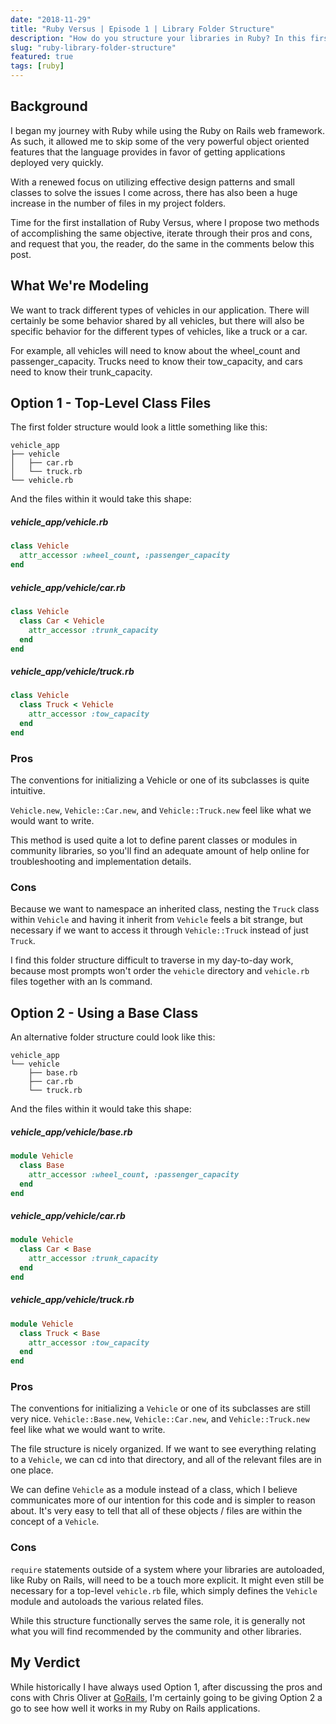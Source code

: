 ```yaml
---
date: "2018-11-29"
title: "Ruby Versus | Episode 1 | Library Folder Structure"
description: "How do you structure your libraries in Ruby? In this first installment of Ruby Versus, I'll present two options I've used with the pros and cons of each."
slug: "ruby-library-folder-structure"
featured: true
tags: [ruby]
---
```


## Background

I began my journey with Ruby while using the Ruby on Rails web framework. As such, it allowed me to skip some of the very powerful object oriented features that the language provides in favor of getting applications deployed very quickly.

With a renewed focus on utilizing effective design patterns and small classes to solve the issues I come across, there has also been a huge increase in the number of files in my project folders.

Time for the first installation of Ruby Versus, where I propose two methods of accomplishing the same objective, iterate through their pros and cons, and request that you, the reader, do the same in the comments below this post.

## What We're Modeling

We want to track different types of vehicles in our application. There will certainly be some behavior shared by all vehicles, but there will also be specific behavior for the different types of vehicles, like a truck or a car.

For example, all vehicles will need to know about the wheel_count and passenger_capacity. Trucks need to know their tow_capacity, and cars need to know their trunk_capacity.

## Option 1 - Top-Level Class Files

The first folder structure would look a little something like this:

```shell
vehicle_app
├── vehicle
│   ├── car.rb
│   └── truck.rb
└── vehicle.rb
```

And the files within it would take this shape:

##### vehicle_app/vehicle.rb

```ruby
class Vehicle
  attr_accessor :wheel_count, :passenger_capacity
end
```

##### vehicle_app/vehicle/car.rb

```ruby
class Vehicle
  class Car < Vehicle
    attr_accessor :trunk_capacity
  end
end
```

##### vehicle_app/vehicle/truck.rb

```ruby
class Vehicle
  class Truck < Vehicle
    attr_accessor :tow_capacity
  end
end
```

### Pros

The conventions for initializing a Vehicle or one of its subclasses is quite intuitive.

`Vehicle.new`, `Vehicle::Car.new`, and `Vehicle::Truck.new` feel like what we would want to write.

This method is used quite a lot to define parent classes or modules in community libraries, so you'll find an adequate amount of help online for troubleshooting and implementation details.

### Cons

Because we want to namespace an inherited class, nesting the `Truck` class within `Vehicle` and having it inherit from `Vehicle` feels a bit strange, but necessary if we want to access it through `Vehicle::Truck` instead of just `Truck`.

I find this folder structure difficult to traverse in my day-to-day work, because most prompts won't order the `vehicle` directory and `vehicle.rb` files together with an ls command.

## Option 2 - Using a Base Class

An alternative folder structure could look like this:

```
vehicle_app
└── vehicle
    ├── base.rb
    ├── car.rb
    └── truck.rb
```

And the files within it would take this shape:

##### vehicle_app/vehicle/base.rb

```ruby
module Vehicle
  class Base
    attr_accessor :wheel_count, :passenger_capacity
  end
end
```

##### vehicle_app/vehicle/car.rb

```ruby
module Vehicle
  class Car < Base
    attr_accessor :trunk_capacity
  end
end
```

##### vehicle_app/vehicle/truck.rb

```ruby
module Vehicle
  class Truck < Base
    attr_accessor :tow_capacity
  end
end
```

### Pros

The conventions for initializing a `Vehicle` or one of its subclasses are still very nice. `Vehicle::Base.new`, `Vehicle::Car.new`, and `Vehicle::Truck.new` feel like what we would want to write.

The file structure is nicely organized. If we want to see everything relating to a `Vehicle`, we can cd into that directory, and all of the relevant files are in one place.

We can define `Vehicle` as a module instead of a class, which I believe communicates more of our intention for this code and is simpler to reason about. It's very easy to tell that all of these objects / files are within the concept of a `Vehicle`.

### Cons

`require` statements outside of a system where your libraries are autoloaded, like Ruby on Rails, will need to be a touch more explicit. It might even still be necessary for a top-level `vehicle.rb` file, which simply defines the `Vehicle` module and autoloads the various related files.

While this structure functionally serves the same role, it is generally not what you will find recommended by the community and other libraries.

## My Verdict

While historically I have always used Option 1, after discussing the pros and cons with Chris Oliver at [GoRails](https://gorails.com), I'm certainly going to be giving Option 2 a go to see how well it works in my Ruby on Rails applications.

